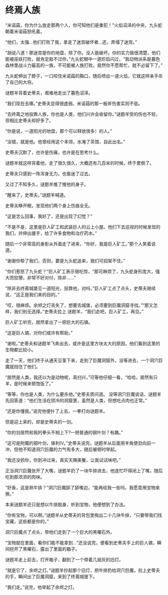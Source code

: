 # 终焉人族
“米诺菇，你为什么放走那两个人，你可知他们是重犯！”火焰沼泽的中央，九头蛇朝着米诺菇怒吼着。  

“他们，太强...他们打败了我，拿走了迷宫破坏者...还，弄塌了迷宫。”  

“胡说八道！那迷宫是你的地盘，除了你，没人能破坏。你的实力我很清楚，他们能被巫妖打败，就肯定敌不过你，”九头蛇眼中一道炽焰闪过，“我动物派系是暮色森林里战斗力最高的一族，不可能被人族打败。竟然你不愿帮忙，就不必留下了。”

九头蛇伸出了脖子，一口咬住米诺菇的胸口，随后喷出一道火焰，它就这样亲手杀了自己的大将。

谜题羊背着史蒂夫，艰难地走出了暮色沼泽。

“我们现在去哪。”史蒂夫显得很虚弱。米诺菇的那一板斧伤害实则不低。

“去终蔫之地投靠人族，你也是人类，他们兴许会收留你。”谜题羊受的伤也不轻，但相比史蒂夫却好多了。

“你是说，一道阳光的地盘，那个可以释放很多氵的人。”

“没错，就是他。他曾经用这个本领，水淹了茶馆，自此出名。”

史蒂夫沉默了，也许是伤痛，也许是在思考什么。

谜题羊就这样背着他，走了很久很久，大概还有几百米的时候，终于累倒了。

史蒂夫只感到一阵浑身无力，也昏迷了过去。

又过了不知多久，谜题羊推了推他的身子。

“醒来了，史蒂夫。”谜题羊喊道。

史蒂夫睁开眼，发现他们两个身上伤痕全无。

“这是怎么回事，我好了，还是出现了幻觉？”

“不是不是，这里是巨人矿工和武装巨人的云上小屋。他们下去巡视的时候发现的我们，并伸出援手，给了许多食物和治疗药水。”

随后一个非常高的身影从外面走了进来，“你好，我是巨人矿工。”那个人笑着说道。

“谢谢你帮了我们，否则，要是九头蛇追来，我们可招架不住。”

“你们惹怒了九头蛇？”巨人矿工表示很吃惊，“那可麻烦了，九头蛇身形庞大，强大而狡猾，非常不好对付，除非......”

“除非去终蔫城堡见一道阳光，投靠他，对吗，”巨人矿工点了点头，史蒂夫继续说，“这正是我们来的目的。”

“哎，很麻烦。余烬之灯丢失了，想要去城堡，必须要到巨魔洞窟寻找。”“那又怎样，我们别无选择。”史蒂夫拉上      谜题羊，“我们走吧，巨人矿工，再见。”

巨人矿工听完，居然拿出了一把巨大的石镐。

“这是巨人镐，对你们或许有帮助。”

“谢啦。”史蒂夫和谜题羊飞奔出去，或许是这里方块太大的原因，他们看到这里的生物都比较小。

走了一天，他们终于从通天豆茎下来，走到了巨魔洞窟外，没等进去，一个洞穴巨魔就挡住了他们。

“居然是人类，我还以为是动物呢，真扫兴，”可等他仔细一看，“哈哈，居然有只羊，是时候来顿饱饭了。”

“等等，你也是人类，为什么要杀他。”史蒂夫质问道。
没等洞穴巨魔说话，谜题羊先回答道：“他们生活在阴冷的洞窟里，虽然是人类，但想吃点肉也正常。”

“还是你懂我。”说完他便扑了上去，一拳打向谜题羊。

但是迎上来的，却是史蒂夫的一剑。

“你的剑居然和我的拳头不相上下?一把普通的钢叶剑？有趣。”

“这可是附魔的钢叶剑，锋利Ⅳ。”史蒂夫说完，谜题羊从后面用羊角使劲向前一冲，但他不知道洞穴巨魔的力气有多大，随后被顿时举起。

“我还没抓你，你到冲过来，真实天赐美餐，让我试试味吧。”

正当洞穴巨魔张开了大嘴，谜题羊扔了一块牛排进去，他连忙吓得闭上了嘴，随后吃到那浓浓的肉味。

“好香，这是熟牛排？”洞穴巨魔舔了舔嘴边，“能再给我一些吗，我愿意用宝物来换。”

本来谜题羊还只是想以牛排脱身，听到宝物，他便想到了办法。

“你有宝物，可以啊。”谜题羊从史蒂夫的背包里掏出二十几块牛排，“只要带我们找宝藏，这些都是你的。”

洞穴巨魔点了点头，带他们走到了一个巨大的黑曜石外。

“宝物就在里面，看你们能不能拿到...”还没说完，便看到史蒂夫手上的巨人镐，瞬间挖开了黑曜石，露出了里面的箱子。

谜题羊走上前去，打开箱子，翻到了一个带着几层灰的旧灯。

“就是它了，余烬之灯。”谜题羊抄起那个旧灯，把牛排扔给洞穴巨魔，拉上史蒂夫的手，瞬间出了巨魔洞窟，来到了终蔫城堡下。

“我们走。”说完，他举起了余烬之灯。
